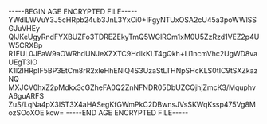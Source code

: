 -----BEGIN AGE ENCRYPTED FILE-----
YWdlLWVuY3J5cHRpb24ub3JnL3YxCi0+IFgyNTUxOSA2cU45a3poWWlSSGJuVHEy
QlJKeUgyRndFYXBUZFo3TDREZEkyTmQ5WGlRCm1xM0U5ZzRzd1VEZ2p4UW5CRXBp
R1FUL0JEaW9aOWRhdUNJeXZXTC9HdlkKLT4gQkh+Li1ncmVhc2UgWD8vaUEgT3lO
K1l2IHRpIF5BP3EtCm8rR2xleHhENlQ4S3UzaStLTHNpSHcKLS0tIC9tSXZkazNQ
MXJCV0hxZ2pMdkx3cGZheFA0Q2ZnNFNDR05DbUZCQjhjZmcK3/MquphvA6guARFS
ZuS/LqNa4pX3IST3X4aHASegKfGWmPkC2DBwnsJVsSKWqKssp475Vg8MozSOoXOE
kcw=
-----END AGE ENCRYPTED FILE-----
